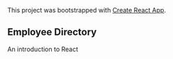 This project was bootstrapped with [Create React App](https://github.com/facebook/create-react-app).

## Employee Directory

An introduction to React
